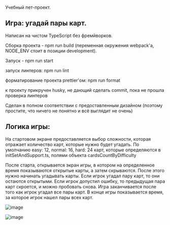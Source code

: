 Учебный пет-проект.
## Игра: угадай пары карт.

Написан на чистом TypeScript без фремйворков.

Сборка проекта - npm run build (переменная окружения webpack'a, NODE_ENV стоит в позиции development).

Запуск - npm run start

запуск линтеров: npm run lint

форматирование проекта prettier'ом: npm run format

к проекту прикручен husky, не дающий сделать commit, пока не прошла проверка линтеров

Сделан в полном соответствии с предоставленным дизайном (поэтому простите, что ничего не понятно и всё выглядит не очень)

## Логика игры:

На стартовом экране предоставляется выбор сложности, которая отражает количество карт, которые нужно будет угадать. По умолчанию easy: 12, normal: 16, hard: 24 карт, которые определяются в initSetAndSupport.ts, полями объекта cardsCountByDifficulty

После старта, открывается экран игры, в котором на определенное время показываются открытые карты, а затем скрываются. После этого нужно начинать угадывать карты.
Если игрок угадал пару карт, то они остаются открытыми. Если игрок допустил ошибку, то предыдущая пара карт скроется, и можно пробовать снова. Игра заканчивается после того как игрок угадал все пары карт. В конце игры показывается время, за которое игрок нашел пары всех карт.

![image](https://user-images.githubusercontent.com/102058870/191333048-dd2d0787-9a08-4fe5-8152-530332a5b65d.png)

![image](https://user-images.githubusercontent.com/102058870/191333122-f1e4e3d3-796a-4068-9e31-5bb5bcdc6491.png)
